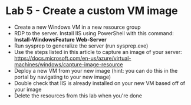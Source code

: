 # Lab 5 - Create a custom VM image

* Create a new Windows VM in a new resource group
* RDP to the server. Install IIS using PowerShell with this command: **Install-WindowsFeature Web-Server**
* Run sysprep to generalize the server (run sysprep.exe)
* Use the steps listed in this article to capture an image of your server: https://docs.microsoft.com/en-us/azure/virtual-machines/windows/capture-image-resource
* Deploy a new VM from your new image (hint: you can do this in the portal by navigating to your new image)
* Double check that IIS is already installed on your new VM based off of your image
* Delete the resources from this lab when you're done
